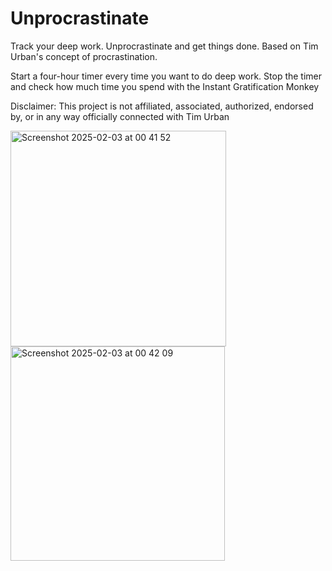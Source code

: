 # Unprocrastinate


Track your deep work. Unprocrastinate and get things done. Based on Tim Urban's concept of procrastination.

Start a four-hour timer every time you want to do deep work. Stop the timer and check how much time you spend with the Instant Gratification Monkey

Disclaimer: This project is not affiliated, associated, authorized, endorsed by, or in any way officially connected with Tim Urban

<img width="345" alt="Screenshot 2025-02-03 at 00 41 52" src="https://github.com/user-attachments/assets/75037200-7486-41f4-a649-c6225a4bddbd" />

<img width="343" alt="Screenshot 2025-02-03 at 00 42 09" src="https://github.com/user-attachments/assets/6a1495f3-107a-4f1e-84ee-cac320eb70f4" />
